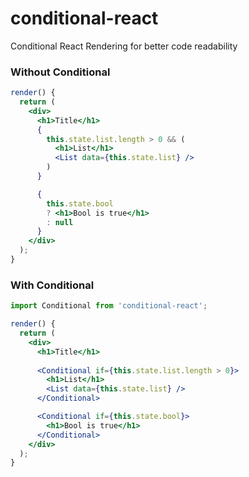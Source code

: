 # conditional-react
Conditional React Rendering for better code readability

### Without Conditional
```jsx
render() {
  return (
    <div>
      <h1>Title</h1>
      {
        this.state.list.length > 0 && (
          <h1>List</h1>
          <List data={this.state.list} />
        )
      }

      {
        this.state.bool 
        ? <h1>Bool is true</h1>
        : null
      }
    </div>
  );
}
```

### With Conditional
```jsx
import Conditional from 'conditional-react';

render() {
  return (
    <div>
      <h1>Title</h1>
      
      <Conditional if={this.state.list.length > 0}>
        <h1>List</h1>
        <List data={this.state.list} />
      </Conditional>

      <Conditional if={this.state.bool}>
        <h1>Bool is true</h1>
      </Conditional>
    </div>
  );
}
```